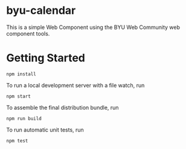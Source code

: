 # byu-calendar

This is a simple Web Component using the BYU Web Community web component
tools.

# Getting Started

```
npm install
```

To run a local development server with a file watch, run

```
npm start
```

To assemble the final distribution bundle, run

```
npm run build
```

To run automatic unit tests, run

```
npm test
```


